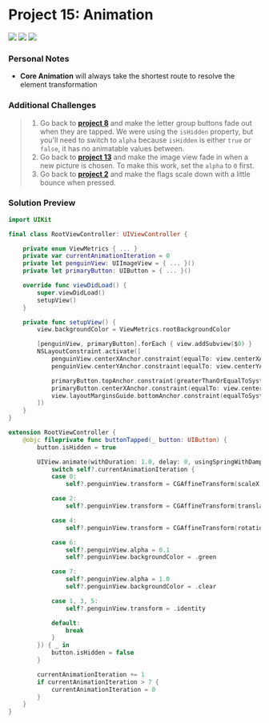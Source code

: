 # Project 15: Animation

[![](https://img.shields.io/badge/Hacking%20with%20iOS-2020.01.31-36A9AE?logo=gumroad)](https://www.hackingwithswift.com/store/hacking-with-ios) [![](https://img.shields.io/badge/Xcode-11.4.1-3d8af0?logo=xcode)](#) [![](https://img.shields.io/badge/Swift-5.2-FA7343?logo=swift)](#)

### Personal Notes
- **Core Animation** will always take the shortest route to resolve the element transformation

### Additional Challenges
> 1. Go back to [**project 8**](https://github.com/seventhaxis/hacking-with-ios/tree/master/projects/p08.7-swifty-words/) and make the letter group buttons fade out when they are tapped. We were using the `isHidden` property, but you'll need to switch to `alpha` because `isHidden` is either `true` or `false`, it has no animatable values between.
> 2. Go back to [**project 13**](https://github.com/seventhaxis/hacking-with-ios/tree/master/projects/p13.instafilter/) and make the image view fade in when a new picture is chosen. To make this work, set the `alpha` to `0` first.
> 3. Go back to [**project 2**](https://github.com/seventhaxis/hacking-with-ios/tree/master/projects/p02.guess-the-flag/) and make the flags scale down with a little bounce when pressed.

### Solution Preview
```swift
import UIKit

final class RootViewController: UIViewController {

    private enum ViewMetrics { ... }
    private var currentAnimationIteration = 0
    private let penguinView: UIImageView = { ... }()
    private let primaryButton: UIButton = { ... }()

    override func viewDidLoad() {
        super.viewDidLoad()
        setupView()
    }

    private func setupView() {
        view.backgroundColor = ViewMetrics.rootBackgroundColor

        [penguinView, primaryButton].forEach { view.addSubview($0) }
        NSLayoutConstraint.activate([
            penguinView.centerXAnchor.constraint(equalTo: view.centerXAnchor),
            penguinView.centerYAnchor.constraint(equalTo: view.centerYAnchor),

            primaryButton.topAnchor.constraint(greaterThanOrEqualToSystemSpacingBelow: penguinView.bottomAnchor, multiplier: 1.0),
            primaryButton.centerXAnchor.constraint(equalTo: view.centerXAnchor),
            view.layoutMarginsGuide.bottomAnchor.constraint(equalToSystemSpacingBelow: primaryButton.bottomAnchor, multiplier: 3.0),
        ])
    }
}
```
```swift
extension RootViewController {
    @objc fileprivate func buttonTapped(_ button: UIButton) {
        button.isHidden = true

        UIView.animate(withDuration: 1.0, delay: 0, usingSpringWithDamping: 0.5, initialSpringVelocity: 5.0, animations: { [weak self] in
            switch self?.currentAnimationIteration {
            case 0:
                self?.penguinView.transform = CGAffineTransform(scaleX: 2.0, y: 2.0)

            case 2:
                self?.penguinView.transform = CGAffineTransform(translationX: -256, y: -256)

            case 4:
                self?.penguinView.transform = CGAffineTransform(rotationAngle: CGFloat.pi)

            case 6:
                self?.penguinView.alpha = 0.1
                self?.penguinView.backgroundColor = .green

            case 7:
                self?.penguinView.alpha = 1.0
                self?.penguinView.backgroundColor = .clear

            case 1, 3, 5:
                self?.penguinView.transform = .identity

            default:
                break
            }
        }) { _ in
            button.isHidden = false
        }

        currentAnimationIteration += 1
        if currentAnimationIteration > 7 {
            currentAnimationIteration = 0
        }
    }
}
```
